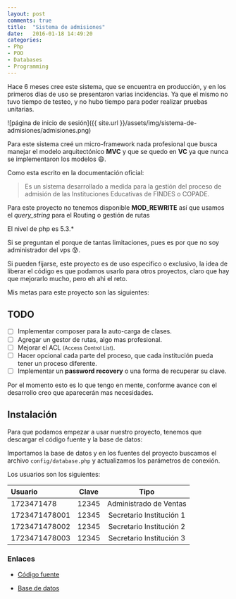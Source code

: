 ```yaml
---
layout: post
comments: true
title:  "Sistema de admisiones"
date:   2016-01-18 14:49:20
categories:
- Php
- POO
- Databases
- Programming
---
```


Hace 6 meses cree este sistema, que se encuentra en producción, y en los primeros días de uso se presentaron varias incidencias.
Ya que el mismo no tuvo tiempo de testeo, y no hubo tiempo para poder realizar pruebas unitarias.

![página de inicio de sesión]({{ site.url }}/assets/img/sistema-de-admisiones/admisiones.png)

Para este sistema creé un micro-framework nada profesional que busca manejar el modelo arquitectónico **MVC** y que se quedo
en **VC** ya que nunca se implementaron los modelos :smile:.

Como esta escrito en la documentación oficial:

> Es un sistema desarrollado a medida para la gestión del proceso
> de admisión de las Instituciones Educativas de FINDES o COPADE.

Para este proyecto no tenemos disponible **MOD_REWRITE** así que usamos el _query_string_ para el Routing o gestión de rutas

El nivel de php es 5.3.*

Si se preguntan el porque de tantas limitaciones, pues es por que no soy administrador del vps :cold_sweat:.

Si pueden fijarse, este proyecto es de uso especifico o exclusivo, la idea de liberar el código es que podamos usarlo
para otros proyectos, claro que hay que mejorarlo mucho, pero eh ahi el reto.

Mis metas para este proyecto son las siguientes:

## TODO

- [ ] Implementar composer para la auto-carga de clases.
- [ ] Agregar un gestor de rutas, algo mas profesional.
- [ ] Mejorar el ACL <small>(Access Control List)</small>.
- [ ] Hacer opcional cada parte del proceso, que cada institución pueda tener un proceso diferente.
- [ ] Implementar un **password recovery** o una forma de recuperar su clave.

Por el momento esto es lo que tengo en mente, conforme avance con el desarrollo creo que aparecerán mas necesidades.

## Instalación

Para que podamos empezar a usar nuestro proyecto, tenemos que descargar el código fuente y la base de datos:

Importamos la base de datos y en los fuentes del proyecto buscamos el archivo `config/database.php` y actualizamos los parámetros de conexión.

Los usuarios son los siguientes:

| Usuario       | Clave  |        Tipo              |
|:--------------|:------:|:------------------------:|
| 1723471478    | 12345  | Administrado de Ventas   |
| 1723471478001 | 12345  | Secretario Institución 1 |
| 1723471478002 | 12345  | Secretario Institución 2 |
| 1723471478003 | 12345  | Secretario Institución 3 |

### Enlaces

- [Código fuente](https://github.com/shinigamicorei7/sistema-admisiones/archive/master.zip)

- [Base de datos](https://www.dropbox.com/s/4jndvcveyfoh5i3/sitema_de_admisiones.sql?dl=0)

